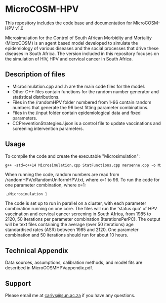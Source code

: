# MicroCOSM-HPV
This repository includes the code base and documentation for MicroCOSM-HPV v1.0

Microsimulation for the Control of South African Morbidity and Mortality (MicroCOSM) is an agent based model developed to simulate the epidemiology of various diseases and the social processes that drive these diseases in South Africa. The version included in this repository focuses on the simulation of HIV, HPV and cervical cancer in South Africa. 

## Description of files

* Microsimulation.cpp and .h are the main code files for the model.
* Other C++ files contain functions for the random number generator and statistical distributions. 
* Files in the /randomHPV folder numbered from 1-96 contain random numbers that generate the 96 best fitting parameter combinations.
* Files in the /input folder contain epidemiological data and fixed parameters.
* CCPreventionStrategiesJ.json is a control file to update vaccinations and screening intervention parameters.

## Usage

To compile the code and create the executable "Microsimulation":

```gcc
g++ -std=c++14 Microsimulation.cpp StatFunctions.cpp mersenne.cpp -o Microsimulation
```

When running the code, random numbers are read from /randomHPV/xRandomUniformHPV.txt, where x=1 to 96. To run the code for one parameter combination, where x=1: 

```
./Microsimulation 1 
```

The code is set up to run in parallel on a cluster, with each parameter combination running on one core. The files will run the 'status quo' of HPV vaccination and cervical cancer screening in South Africa, from 1985 to 2120, 50 iterations per parameter combination (IterationsPerPC). The output will be text files containing the average (over 50 iterations) age standardised rates (ASR) between 1985 and 2120. One parameter combination and 50 iterations should run for about 10 hours.

## Technical Appendix

Data sources, assumptions, calibration methods, and model fits are described in MicroCOSMHPVappendix.pdf.

## Support

Please email me at carivs@sun.ac.za if you have any questions.

